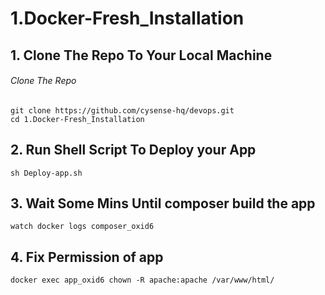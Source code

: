 # 1.Docker-Fresh_Installation

## 1. Clone The Repo To Your Local Machine
###### Clone The Repo
```
git clone https://github.com/cysense-hq/devops.git
cd 1.Docker-Fresh_Installation
```

## 2. Run Shell Script To Deploy your App
```
sh Deploy-app.sh
```

## 3. Wait Some Mins Until composer build the app
```
watch docker logs composer_oxid6
```

## 4. Fix Permission of app
```
docker exec app_oxid6 chown -R apache:apache /var/www/html/
```
